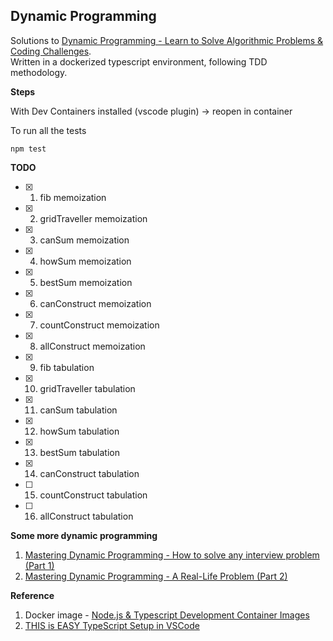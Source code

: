 ## Dynamic Programming

Solutions to [Dynamic Programming - Learn to Solve Algorithmic Problems & Coding Challenges](https://www.youtube.com/watch?v=oBt53YbR9Kk). </br>
Written in a dockerized typescript environment, following TDD methodology.

**Steps**

With Dev Containers installed (vscode plugin) -> reopen in container

To run all the tests

```
npm test
```

**TODO**

-   [x] 1. fib memoization
-   [x] 2. gridTraveller memoization
-   [x] 3. canSum memoization
-   [x] 4. howSum memoization
-   [x] 5. bestSum memoization
-   [x] 6. canConstruct memoization
-   [x] 7. countConstruct memoization
-   [x] 8. allConstruct memoization
-   [x] 9. fib tabulation
-   [x] 10. gridTraveller tabulation
-   [x] 11. canSum tabulation
-   [x] 12. howSum tabulation
-   [x] 13. bestSum tabulation
-   [x] 14. canConstruct tabulation
-   [ ] 15. countConstruct tabulation
-   [ ] 16. allConstruct tabulation

**Some more dynamic programming**

1. [Mastering Dynamic Programming - How to solve any interview problem (Part 1)](https://www.youtube.com/watch?v=Hdr64lKQ3e4)
2. [Mastering Dynamic Programming - A Real-Life Problem (Part 2)](https://www.youtube.com/watch?v=rE5h11FwiVw)

**Reference**

1. Docker image - [Node.js & Typescript Development Container Images](https://hub.docker.com/r/microsoft/devcontainers-typescript-node)
2. [THIS is EASY TypeScript Setup in VSCode](https://youtu.be/4zdBk6wisxc?si=9K0iKyGEoJOilAH2)
